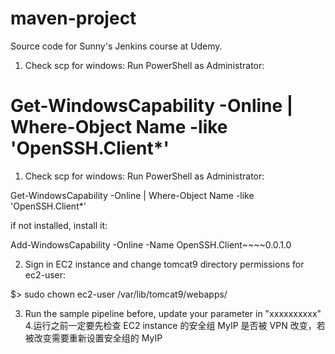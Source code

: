 # maven-project

Source code for Sunny's Jenkins course at Udemy.


1. Check scp for windows: Run PowerShell as Administrator:

Get-WindowsCapability -Online | Where-Object Name -like 'OpenSSH.Client\*'
=======
1. Check scp for windows: Run PowerShell as Administrator:

  Get-WindowsCapability -Online | Where-Object Name -like 'OpenSSH.Client*'

if not installed, install it:

Add-WindowsCapability -Online -Name OpenSSH.Client~~~~0.0.1.0

2. Sign in EC2 instance and change tomcat9 directory permissions for ec2-user:

$> sudo chown ec2-user /var/lib/tomcat9/webapps/


3.  Run the sample pipeline before, update your parameter in "xxxxxxxxxx"
4.运行之前一定要先检查 EC2 instance 的安全组 MyIP 是否被 VPN 改变，若被改变需要重新设置安全组的 MyIP


